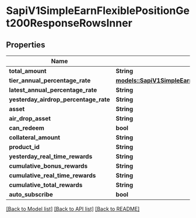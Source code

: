 # SapiV1SimpleEarnFlexiblePositionGet200ResponseRowsInner

## Properties

Name | Type | Description | Notes
------------ | ------------- | ------------- | -------------
**total_amount** | **String** |  | 
**tier_annual_percentage_rate** | [**models::SapiV1SimpleEarnFlexibleListGet200ResponseRowsInnerTierAnnualPercentageRate**](_sapi_v1_simple_earn_flexible_list_get_200_response_rows_inner_tierAnnualPercentageRate.md) |  | 
**latest_annual_percentage_rate** | **String** |  | 
**yesterday_airdrop_percentage_rate** | **String** |  | 
**asset** | **String** |  | 
**air_drop_asset** | **String** |  | 
**can_redeem** | **bool** |  | 
**collateral_amount** | **String** |  | 
**product_id** | **String** |  | 
**yesterday_real_time_rewards** | **String** |  | 
**cumulative_bonus_rewards** | **String** |  | 
**cumulative_real_time_rewards** | **String** |  | 
**cumulative_total_rewards** | **String** |  | 
**auto_subscribe** | **bool** |  | 

[[Back to Model list]](../README.md#documentation-for-models) [[Back to API list]](../README.md#documentation-for-api-endpoints) [[Back to README]](../README.md)


